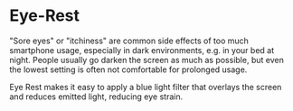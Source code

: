 # Eye-Rest

"Sore eyes" or "itchiness" are common side effects of too much smartphone usage, especially in dark environments, e.g. in your bed at night. People usually go darken the screen as much as possible, but even the lowest setting is often not comfortable for prolonged usage.

Eye Rest makes it easy to apply a blue light filter that overlays the screen and reduces emitted light, reducing eye strain.
